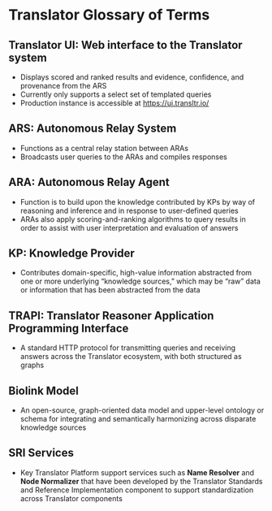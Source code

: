 # Translator Glossary of Terms

## Translator UI: Web interface to the Translator system
* Displays scored and ranked results and evidence, confidence, and provenance from the ARS
* Currently only supports a select set of templated queries
* Production instance is accessible at https://ui.transltr.io/ 

## ARS: Autonomous Relay System
* Functions as a central relay station between ARAs
* Broadcasts user queries to the ARAs and compiles responses

## ARA: Autonomous Relay Agent
* Function is to build upon the knowledge contributed by KPs by way of reasoning and inference and in response to user-defined queries
* ARAs also apply scoring-and-ranking algorithms to query results in order to assist with user interpretation and evaluation of answers

## KP: Knowledge Provider
* Contributes domain-specific, high-value information abstracted from one or more underlying “knowledge sources,” which may be “raw” data or information that has been abstracted from the data

## TRAPI: Translator Reasoner Application Programming Interface
* A standard HTTP protocol for transmitting queries and receiving answers across the Translator ecosystem, with both structured as graphs

## Biolink Model
* An open-source, graph-oriented data model and upper-level ontology or schema for integrating and semantically harmonizing across disparate knowledge sources

## SRI Services
* Key Translator Platform support services such as **Name Resolver** and **Node Normalizer** that have been developed by the Translator Standards and Reference Implementation component to support standardization across Translator components
